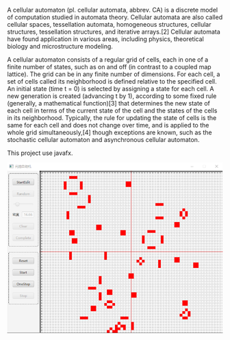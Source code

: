 A cellular automaton (pl. cellular automata, abbrev. CA) is a discrete model of computation studied in automata theory. 
Cellular automata are also called cellular spaces, tessellation automata, homogeneous structures, cellular structures, 
tessellation structures, and iterative arrays.[2] Cellular automata have found application in various areas, including 
physics, theoretical biology and microstructure modeling.

A cellular automaton consists of a regular grid of cells, each in one of a finite number of states, such as on and off 
(in contrast to a coupled map lattice). The grid can be in any finite number of dimensions. For each cell, a set of 
cells called its neighborhood is defined relative to the specified cell. An initial state (time t = 0) is selected by 
assigning a state for each cell. A new generation is created (advancing t by 1), according to some fixed rule 
(generally, a mathematical function)[3] that determines the new state of each cell in terms of the current state of the 
cell and the states of the cells in its neighborhood. Typically, the rule for updating the state of cells is the same 
for each cell and does not change over time, and is applied to the whole grid simultaneously,[4] though exceptions are 
known, such as the stochastic cellular automaton and asynchronous cellular automaton.

This project use javafx.

![demo](pic/demo.png)